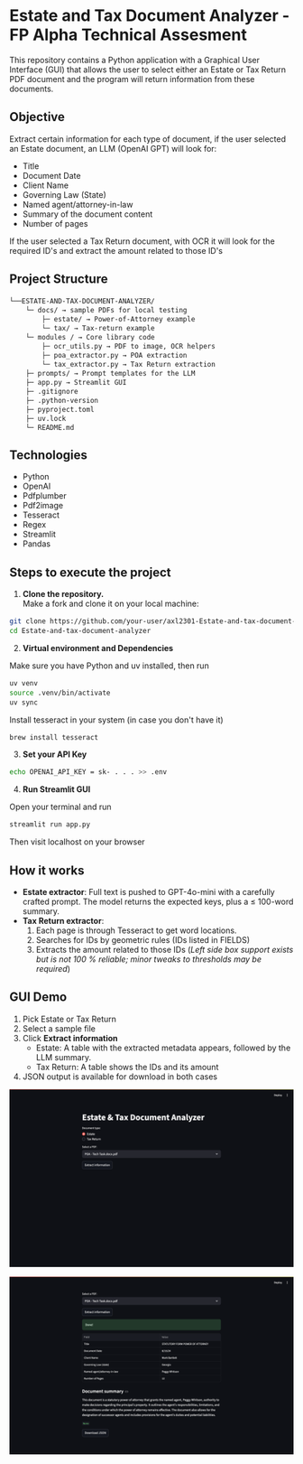 # Estate and Tax Document Analyzer - FP Alpha Technical Assesment

This repository contains a Python application with a Graphical User Interface (GUI) that allows the user to select either an Estate or Tax Return PDF document and the program will return information from these documents.

## Objective 

Extract certain information for each type of document, if the user selected an Estate document, an LLM (OpenAI GPT) will look for:

- Title
- Document Date
- Client Name
- Governing Law (State)
- Named agent/attorney-in-law
- Summary of the document content
- Number of pages

If the user selected a Tax Return document, with OCR it will look for the required ID's and extract the amount related to those ID's

## Project Structure

```Directory structure:
└──ESTATE-AND-TAX-DOCUMENT-ANALYZER/
    └─ docs/ → sample PDFs for local testing
        ├─ estate/ → Power-of-Attorney example
        └─ tax/ → Tax-return example
    └─ modules / → Core library code
        ├─ ocr_utils.py → PDF to image, OCR helpers
        ├─ poa_extractor.py → POA extraction
        └─ tax_extractor.py → Tax Return extraction
    ├─ prompts/ → Prompt templates for the LLM
    ├─ app.py → Streamlit GUI
    ├─ .gitignore
    ├─ .python-version
    ├─ pyproject.toml 
    ├─ uv.lock 
    └─ README.md
```
## Technologies

- Python
- OpenAI
- Pdfplumber
- Pdf2image
- Tesseract
- Regex
- Streamlit
- Pandas

## Steps to execute the project

1. **Clone the repository.**  
   Make a fork and clone it on your local machine:

```bash
git clone https://github.com/your-user/axl2301-Estate-and-tax-document-analyzer.git
cd Estate-and-tax-document-analyzer
```
2. **Virtual environment and Dependencies**

Make sure you have Python and uv installed, then run

```bash
uv venv
source .venv/bin/activate
uv sync
```

Install tesseract in your system (in case you don't have it)
```bash
brew install tesseract
```

3. **Set your API Key**
```bash
echo OPENAI_API_KEY = sk- . . . >> .env
```

4. **Run Streamlit GUI**

Open your terminal and run

```bash
streamlit run app.py
```

Then visit localhost on your browser

## How it works

- **Estate extractor**: Full text is pushed to GPT-4o-mini with a carefully crafted prompt. The model returns the expected keys, plus a ≤ 100-word summary.
- **Tax Return extractor**: 
    1. Each page is through Tesseract to get word locations.
    2. Searches for IDs by geometric rules (IDs listed in FIELDS)
    3. Extracts the amount related to those IDs (*Left side box support exists but is not 100 % reliable; minor tweaks to thresholds may be required*)

## GUI Demo

1. Pick Estate or Tax Return
2. Select a sample file
3. Click **Extract information**
    - Estate: A table with the extracted metadata appears, followed by the LLM summary.
    - Tax Return: A table shows the IDs and its amount
4. JSON output is available for download in both cases

![-](imgs/demo.png)

![-](imgs/demo2.png)



